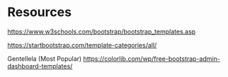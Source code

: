 # Resources

https://www.w3schools.com/bootstrap/bootstrap_templates.asp

https://startbootstrap.com/template-categories/all/

Gentellela (Most Popular)
https://colorlib.com/wp/free-bootstrap-admin-dashboard-templates/
